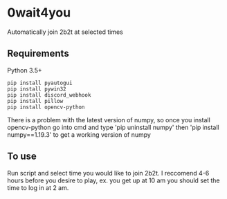 # 0wait4you
Automatically join 2b2t at selected times

## Requirements
Python 3.5+
```
pip install pyautogui
pip install pywin32
pip install discord_webhook
pip install pillow
pip install opencv-python
```
There is a problem with the latest version of numpy,
so once you install opencv-python go into cmd and type
'pip uninstall numpy'
then 
'pip install numpy==1.19.3'
to get a working version of numpy

## To use
Run script and select time you would like to join 2b2t.
I reccomend 4-6 hours before you desire to play, ex. you get up
at 10 am you should set the time to log in at 2 am.
